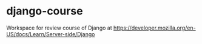 # django-course
Workspace for review course of Django at https://developer.mozilla.org/en-US/docs/Learn/Server-side/Django
